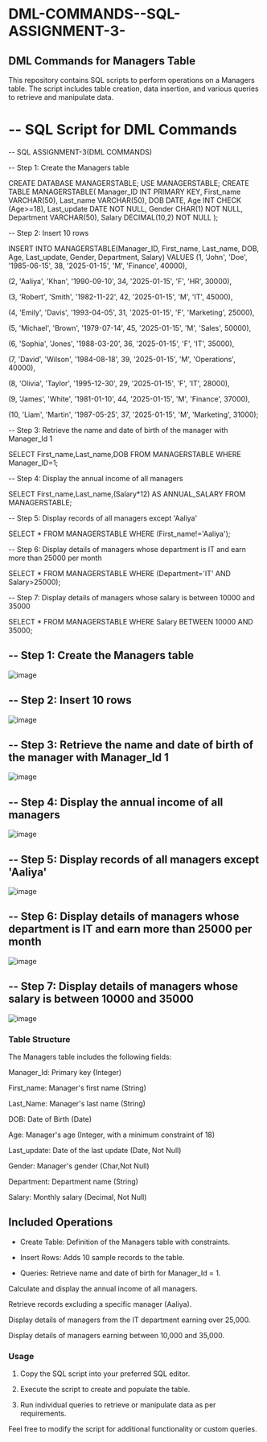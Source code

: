 # DML-COMMANDS--SQL-ASSIGNMENT-3-

## DML Commands for Managers Table
This repository contains SQL scripts to perform operations on a Managers table. The script includes table creation, data insertion, and various queries to retrieve and manipulate data.

# -- SQL Script for DML Commands

-- SQL ASSIGNMENT-3(DML COMMANDS)

-- Step 1: Create the Managers table

CREATE DATABASE MANAGERSTABLE;
USE MANAGERSTABLE;
CREATE TABLE MANAGERSTABLE(
Manager_ID INT PRIMARY KEY,
First_name VARCHAR(50),
Last_name VARCHAR(50),
DOB DATE,
Age INT CHECK (Age>=18),
Last_update DATE NOT NULL,
Gender CHAR(1) NOT NULL,
Department VARCHAR(50),
Salary DECIMAL(10,2) NOT NULL
);

-- Step 2: Insert 10 rows

INSERT INTO MANAGERSTABLE(Manager_ID, First_name, Last_name, DOB, Age, Last_update, Gender, Department, Salary) 
VALUES 
(1, 'John', 'Doe', '1985-06-15', 38, '2025-01-15', 'M', 'Finance', 40000),

(2, 'Aaliya', 'Khan', '1990-09-10', 34, '2025-01-15', 'F', 'HR', 30000),

(3, 'Robert', 'Smith', '1982-11-22', 42, '2025-01-15', 'M', 'IT', 45000),

(4, 'Emily', 'Davis', '1993-04-05', 31, '2025-01-15', 'F', 'Marketing', 25000),

(5, 'Michael', 'Brown', '1979-07-14', 45, '2025-01-15', 'M', 'Sales', 50000),

(6, 'Sophia', 'Jones', '1988-03-20', 36, '2025-01-15', 'F', 'IT', 35000),

(7, 'David', 'Wilson', '1984-08-18', 39, '2025-01-15', 'M', 'Operations', 40000),

(8, 'Olivia', 'Taylor', '1995-12-30', 29, '2025-01-15', 'F', 'IT', 28000),

(9, 'James', 'White', '1981-01-10', 44, '2025-01-15', 'M', 'Finance', 37000),

(10, 'Liam', 'Martin', '1987-05-25', 37, '2025-01-15', 'M', 'Marketing', 31000);


-- Step 3: Retrieve the name and date of birth of the manager with Manager_Id 1

SELECT First_name,Last_name,DOB FROM MANAGERSTABLE WHERE Manager_ID=1;

-- Step 4: Display the annual income of all managers

SELECT First_name,Last_name,(Salary*12) AS ANNUAL_SALARY FROM MANAGERSTABLE;

-- Step 5: Display records of all managers except 'Aaliya'

SELECT * FROM MANAGERSTABLE WHERE (First_name!='Aaliya');

-- Step 6: Display details of managers whose department is IT and earn more than 25000 per month

SELECT * FROM MANAGERSTABLE WHERE (Department='IT' AND Salary>25000);

-- Step 7: Display details of managers whose salary is between 10000 and 35000

SELECT * FROM MANAGERSTABLE WHERE Salary BETWEEN 10000 AND 35000;



## -- Step 1: Create the Managers table

![image](https://github.com/user-attachments/assets/17a90d5c-baa9-4ab1-9d01-656035436146)

## -- Step 2: Insert 10 rows

![image](https://github.com/user-attachments/assets/da7d2bc9-078a-4256-8bf8-9582458dfb1b)

## -- Step 3: Retrieve the name and date of birth of the manager with Manager_Id 1

![image](https://github.com/user-attachments/assets/552ff31f-bc3b-43ca-b504-4d3b386c1078)

## -- Step 4: Display the annual income of all managers

![image](https://github.com/user-attachments/assets/bedac1b9-b3ea-47ba-9cb0-478092b1e403)

## -- Step 5: Display records of all managers except 'Aaliya'

![image](https://github.com/user-attachments/assets/ccd9d1b4-42a9-4057-94f1-508bfd080c4a)

## -- Step 6: Display details of managers whose department is IT and earn more than 25000 per month

![image](https://github.com/user-attachments/assets/dacca03c-c02a-40aa-9233-ae3595d9f690)

## -- Step 7: Display details of managers whose salary is between 10000 and 35000

![image](https://github.com/user-attachments/assets/d61a2f61-c28d-42c3-bdac-4504a19ebfa2)



### Table Structure

The Managers table includes the following fields:

Manager_Id: Primary key (Integer)

First_name: Manager's first name (String)

Last_Name: Manager's last name (String)

DOB: Date of Birth (Date)

Age: Manager's age (Integer, with a minimum constraint of 18)

Last_update: Date of the last update (Date, Not Null)

Gender: Manager's gender (Char,Not Null) 

Department: Department name (String)

Salary: Monthly salary (Decimal, Not Null)

## Included Operations

* Create Table: Definition of the Managers table with constraints.
  
* Insert Rows: Adds 10 sample records to the table.
  
* Queries:
Retrieve name and date of birth for Manager_Id = 1.

Calculate and display the annual income of all managers.

Retrieve records excluding a specific manager (Aaliya).

Display details of managers from the IT department earning over 25,000.

Display details of managers earning between 10,000 and 35,000.


### Usage

1. Copy the SQL script into your preferred SQL editor.
   
2. Execute the script to create and populate the table.

3. Run individual queries to retrieve or manipulate data as per requirements.

   
Feel free to modify the script for additional functionality or custom queries.
